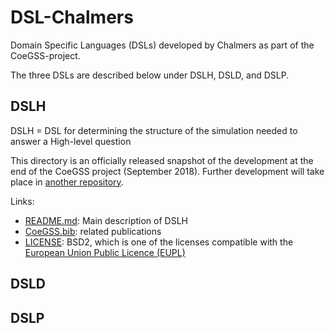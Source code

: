 # DSL-Chalmers

Domain Specific Languages (DSLs) developed by Chalmers as part of the CoeGSS-project.

The three DSLs are described below under DSLH, DSLD, and DSLP.

## DSLH
DSLH = DSL for determining the structure of the simulation needed to answer a High-level question

This directory is an officially released snapshot of the development at the end of the CoeGSS project (September 2018).
Further development will take place in [another repository](https://gitlab.pik-potsdam.de/botta/IdrisLibs).

Links:

* [README.md](DSLH/README.md): Main description of DSLH
* [CoeGSS.bib](CoeGSS.bib): related publications
* [LICENSE](DSLH/LICENSE): BSD2, which is one of the licenses compatible with the [European Union Public Licence (EUPL)](https://joinup.ec.europa.eu/collection/eupl/eupl-compatible-open-source-licences)

## DSLD

## DSLP
